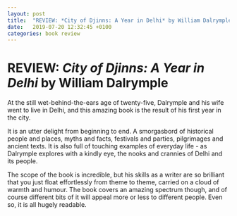 ```yaml
---
layout: post
title:  "REVIEW: *City of Djinns: A Year in Delhi* by William Dalrymple"
date:   2019-07-20 12:32:45 +0100
categories: book review
---
```


# REVIEW: *City of Djinns: A Year in Delhi* by William Dalrymple

At the still wet-behind-the-ears age of twenty-five, Dalrymple and his wife went to live in Delhi, and this amazing book is the result of his first year in the city.


It is an utter delight from beginning to end. A smorgasbord of historical people and places, myths and facts, festivals and parties, pilgrimages and ancient texts. It is also full of touching examples of everyday life - as Dalrymple explores with a kindly eye, the nooks and crannies of Delhi and its people.


The scope of the book is incredible, but his skills as a writer are so brilliant that you just float effortlessly from theme to theme, carried on a cloud of warmth and humour. The book covers an amazing spectrum though, and of course different bits of it will appeal more or less to different people. Even so, it is all hugely readable. 

